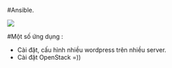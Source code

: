 #Ansible.

![](http://i.imgur.com/spLrdju.png)

#Một số ứng dụng : 

- Cài đặt, cấu hình nhiều wordpress trên nhiều server.
- Cài đặt OpenStack =))
